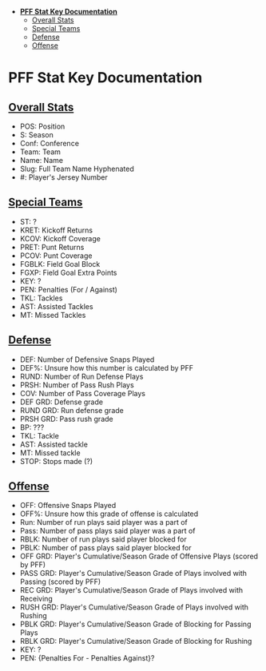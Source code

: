 - [**PFF Stat Key Documentation**](#pff-stat-key-documentation)
  - [Overall Stats](#overall-stats)
  - [Special Teams](#special-teams)
  - [Defense](#defense)
  - [Offense](#offense)
# **PFF Stat Key Documentation**
## <u>Overall Stats</u>
- POS: Position
- S: Season
- Conf: Conference
- Team: Team
- Name: Name
- Slug: Full Team Name Hyphenated
- \#: Player's Jersey Number


## <u>Special Teams</u>

- ST: ?
- KRET: Kickoff Returns
- KCOV: Kickoff Coverage
- PRET: Punt Returns
- PCOV: Punt Coverage
- FGBLK: Field Goal Block
- FGXP: Field Goal Extra Points
- KEY: ?
- PEN: Penalties (For / Against)
- TKL: Tackles
- AST: Assisted Tackles
- MT: Missed Tackles

## <u>Defense</u>
- DEF: Number of Defensive Snaps Played
- DEF%: Unsure how this number is calculated by PFF
- RUND: Number of Run Defense Plays
- PRSH: Number of Pass Rush Plays
- COV: Number of Pass Coverage Plays
- DEF GRD: Defense grade
- RUND GRD: Run defense grade
- PRSH GRD: Pass rush grade
- BP: ???
- TKL: Tackle
- AST: Assisted tackle
- MT: Missed tackle
- STOP: Stops made (?)

## <u>Offense</u>
- OFF: Offensive Snaps Played
- OFF%: Unsure how this grade of offense is calculated
- Run: Number of run plays said player was a part of 
- Pass: Number of pass plays said player was a part of
- RBLK: Number of run plays said player blocked for
- PBLK: Number of pass plays said player blocked for
- OFF GRD: Player's Cumulative/Season Grade of Offensive Plays (scored by PFF)
- PASS GRD: Player's Cumulative/Season Grade of Plays involved with Passing (scored by PFF)
- REC GRD: Player's Cumulative/Season Grade of Plays involved with Receiving
- RUSH GRD: Player's Cumulative/Season Grade of Plays involved with Rushing
- PBLK GRD: Player's Cumulative/Season Grade of Blocking for Passing Plays
- RBLK GRD: Player's Cumulative/Season Grade of Blocking for Rushing
- KEY: ?
- PEN: {Penalties For - Penalties Against}?